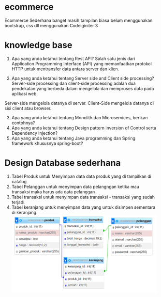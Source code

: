 # ecommerce
Ecommerce Sederhana banget masih tampilan biasa belum menggunakan bootstrap, css dll menggunakan Codeiginiter 3

# knowledge base
1. Apa yang anda ketahui tentang Rest API?
Salah satu jenis dari Application Programming Interface (API) yang memanfaatkan protokol HTTP untuk mentransfer data antara server dan klien.

2. Apa yang anda ketahui tentang Server side and Client side processing?
Server-side processing dan client-side processing adalah dua pendekatan yang berbeda dalam mengelola dan memproses data pada aplikasi web.

Server-side mengelola datanya di server.
Client-Side mengelola datanya di sisi client atau browser.

3. Apa yang anda ketahui tentang Monolith dan Microservices, berikan contohnya?
4. Apa yang anda ketahui tentang Design pattern inversion of Control serta Dependency Injection?
5. Apa yang anda ketahui tentang Java programming dan Spring framework khususnya spring-boot?

# Design Database sederhana
1. Tabel Produk untuk Menyimpan data data produk yang di tampilkan di catalog
2. Tabel Pelanggan untuk menyimpan data pelangngan ketika mau transaksi maka harus ada data pelanggan
3. Tabel transaksi untuk menyimpan data transaksi - transaksi yang sudah terjadi.
4. Tabel keranjang untuk menyimpan data yang untuk disimpen sementara di keranjang.
![design-database](assets/design-database.png)
